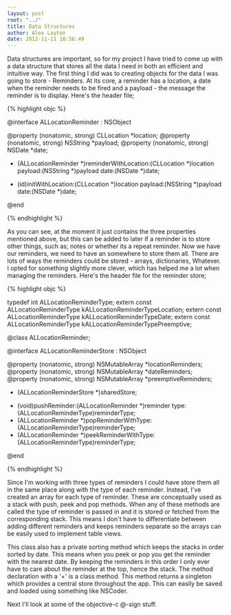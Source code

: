 ```yaml
---
layout: post
root: "../"
title: Data Structures
author: Alex Layton
date: 2012-11-11 16:56:49
---
```


Data structures are important, so for my project I have tried to come up with a data structure that stores all the data I need in both an efficient and intuitive way. The first thing I did was to creating objects for the data I was going to store - Reminders. At its core, a reminder has a location, a date when the reminder needs to be fired and a payload - the message the reminder is to display. Here's the header file;

{% highlight objc %}

@interface ALLocationReminder : NSObject

@property (nonatomic, strong) CLLocation *location;
@property (nonatomic, strong) NSString *payload;
@property (nonatomic, strong) NSDate *date;

+ (ALLocationReminder *)reminderWithLocation:(CLLocation *)location payload:(NSString *)payload date:(NSDate *)date;
- (id)initWithLocation:(CLLocation *)location payload:(NSString *)payload date:(NSDate *)date;

@end

{% endhighlight %}

As you can see, at the moment it just contains the three properties mentioned above, but this can be added to later if a reminder is to store other things, such as; notes or whether its a repeat reminder. Now we have our reminders, we need to have an somewhere to store them all. There are lots of ways the reminders could be stored - arrays, dictionaries, Whatever. I opted for something slightly more clever, which has helped me a lot when managing the reminders. Here's the header file for the reminder store;

{% highlight objc %}

typedef int ALLocationReminderType;
extern const ALLocationReminderType kALLocationReminderTypeLocation;
extern const ALLocationReminderType kALLocationReminderTypeDate;
extern const ALLocationReminderType kALLocationReminderTypePreemptive;

@class ALLocationReminder;

@interface ALLocationReminderStore : NSObject

@property (nonatomic, strong) NSMutableArray *locationReminders;
@property (nonatomic, strong) NSMutableArray *dateReminders;
@property (nonatomic, strong) NSMutableArray *preemptiveReminders;

+ (ALLocationReminderStore *)sharedStore;
- (void)pushReminder:(ALLocationReminder *)reminder type:(ALLocationReminderType)reminderType;
- (ALLocationReminder *)popReminderWithType:(ALLocationReminderType)reminderType;
- (ALLocationReminder *)peekReminderWithType:(ALLocationReminderType)reminderType;

@end

{% endhighlight %}

Since I'm working with three types of reminders I could have store them all in the same place along with the type of each reminder. Instead, I've created an array for each type of reminder. These are conceptually used as a stack with push, peek and pop methods. When any of these methods are called the type of reminder is passed in and it is stored or fetched from the corresponding stack. This means I don't have to differentiate between adding different reminders and keeps reminders separate so the arrays can be easily used to implement table views. 

This class also has a private sorting method which keeps the stacks in order sorted by date. This means when you peek or pop you get the reminder with the nearest date. By keeping the reminders in this order I only ever have to care about the reminder at the top, hence the stack. The method declaration with a '+' is a class method. This method returns a singleton which provides a central store throughout the app. This can easily be saved and loaded using something like NSCoder.

Next I'll look at some of the objective-c @-sign stuff.